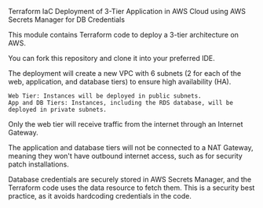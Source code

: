 Terraform IaC Deployment of 3-Tier Application in AWS Cloud using AWS Secrets Manager for DB Credentials

This module contains Terraform code to deploy a 3-tier architecture on AWS.

You can fork this repository and clone it into your preferred IDE.

The deployment will create a new VPC with 6 subnets (2 for each of the web, application, and database tiers) to ensure high availability (HA).

    Web Tier: Instances will be deployed in public subnets.
    App and DB Tiers: Instances, including the RDS database, will be deployed in private subnets.

Only the web tier will receive traffic from the internet through an Internet Gateway.

The application and database tiers will not be connected to a NAT Gateway, meaning they won't have outbound internet access, such as for security patch installations.

Database credentials are securely stored in AWS Secrets Manager, and the Terraform code uses the data resource to fetch them. This is a security best practice, as it avoids hardcoding credentials in the code.

